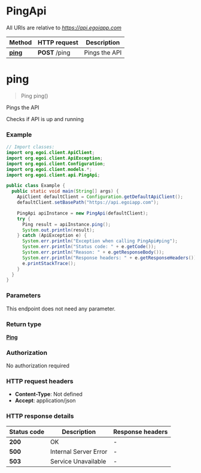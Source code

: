 # PingApi

All URIs are relative to *https://api.egoiapp.com*

| Method | HTTP request | Description |
|------------- | ------------- | -------------|
| [**ping**](PingApi.md#ping) | **POST** /ping | Pings the API |


<a name="ping"></a>
# **ping**
> Ping ping()

Pings the API

Checks if API is up and running

### Example
```java
// Import classes:
import org.egoi.client.ApiClient;
import org.egoi.client.ApiException;
import org.egoi.client.Configuration;
import org.egoi.client.models.*;
import org.egoi.client.api.PingApi;

public class Example {
  public static void main(String[] args) {
    ApiClient defaultClient = Configuration.getDefaultApiClient();
    defaultClient.setBasePath("https://api.egoiapp.com");

    PingApi apiInstance = new PingApi(defaultClient);
    try {
      Ping result = apiInstance.ping();
      System.out.println(result);
    } catch (ApiException e) {
      System.err.println("Exception when calling PingApi#ping");
      System.err.println("Status code: " + e.getCode());
      System.err.println("Reason: " + e.getResponseBody());
      System.err.println("Response headers: " + e.getResponseHeaders());
      e.printStackTrace();
    }
  }
}
```

### Parameters
This endpoint does not need any parameter.

### Return type

[**Ping**](Ping.md)

### Authorization

No authorization required

### HTTP request headers

 - **Content-Type**: Not defined
 - **Accept**: application/json

### HTTP response details
| Status code | Description | Response headers |
|-------------|-------------|------------------|
| **200** | OK |  -  |
| **500** | Internal Server Error |  -  |
| **503** | Service Unavailable |  -  |

